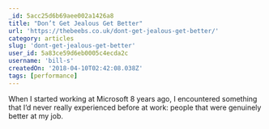 ```yaml
---
_id: 5acc25d6b69aee002a1426a8
title: "Don’t Get Jealous Get Better"
url: 'https://thebeebs.co.uk/dont-get-jealous-get-better/'
category: articles
slug: 'dont-get-jealous-get-better'
user_id: 5a83ce59d6eb0005c4ecda2c
username: 'bill-s'
createdOn: '2018-04-10T02:42:08.038Z'
tags: [performance]
---
```


When I started working at Microsoft 8 years ago, I encountered something that I’d never really experienced before at work: people that were genuinely better at my job. 
